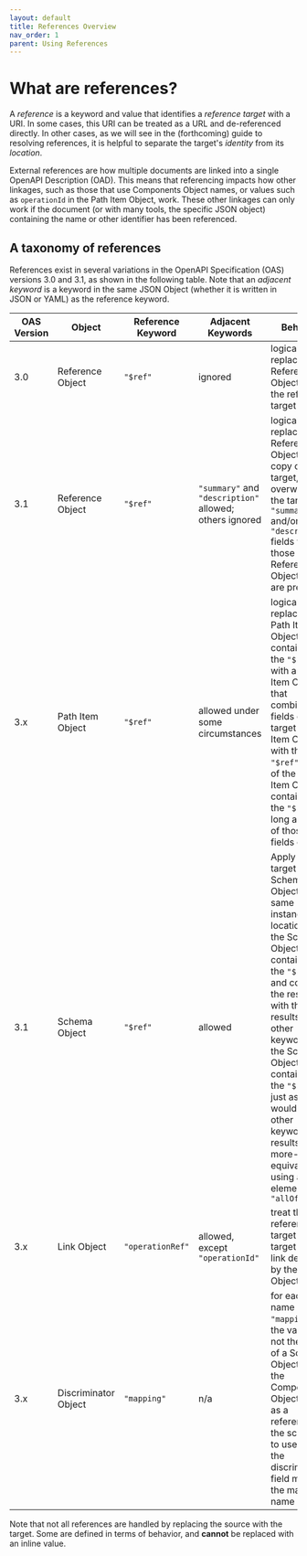 ```yaml
---
layout: default
title: References Overview
nav_order: 1
parent: Using References
---
```


# What are references?

A *reference* is a keyword and value that identifies a *reference target* with a URI.  In some cases, this URI can be treated as a URL and de-referenced directly.  In other cases, as we will see in the (forthcoming) guide to resolving references, it is helpful to separate the target's *identity* from its *location*.

External references are how multiple documents are linked into a single OpenAPI Description (OAD).  This means that referencing impacts how other linkages, such as those that use Components Object names, or values such as `operationId` in the Path Item Object, work.  These other linkages can only work if the document (or with many tools, the specific JSON object) containing the name or other identifier has been referenced.

## A taxonomy of references

References exist in several variations in the OpenAPI Specification (OAS) versions 3.0 and 3.1, as shown in the following table.  Note that an *adjacent keyword* is a keyword in the same JSON Object (whether it is written in JSON or YAML) as the reference keyword.

| OAS Version | Object | Reference Keyword | Adjacent Keywords | Behavior |
| ----------- | ------ | ----------------- | ----------------- | -------- |
| 3.0         | Reference Object | `"$ref"`       | ignored           | logically replace the Reference Object with the reference target |
| 3.1         | Reference Object | `"$ref"`       | `"summary"` and `"description"` allowed; others ignored | logically replace the Reference Object with a copy of the target, overwriting the target's `"summary"` and/or `"description"` fields with those of the Reference Object if they are present |
| 3.x         | Path Item Object | `"$ref"`       | allowed under some circumstances | logically replace the Path Item Object containing the `"$ref"` with a Path Item Object that combines the fields of the target Path Item Object with the non-`"$ref"` fields of the Path Item Object containing the `"$ref"`, as long as none of those fields conflict |
| 3.1         | Schema Object | `"$ref"`   | allowed | Apply the target Schema Object to the same instance location as the Schema Object containing the `"$ref"`, and combine the results with the results of other keywords in the Schema Object containing the `"$ref"` just as you would any other keyword results; this is more-or-less equivalent to using a one-element `"allOf"` |
| 3.x         | Link Object   | `"operationRef"` | allowed, except `"operationId"` | treat the reference target as the target of the link described by the Link Object |
| 3.x         | Discriminator Object | `"mapping"` | n/a | for each name under `"mapping"`, if the value is not the name of a Schema Object under the Components Object, treat it as a reference to the schema to use when the discriminator field matches the mapping name |

Note that not all references are handled by replacing the source with the target.  Some are defined in terms of behavior, and **cannot** be replaced with an inline value.
